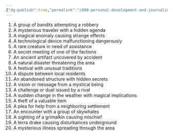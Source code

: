 ```yaml
---
{"dg-publish":true,"permalink":"/800-personal-development-and-journaling/810-hermit-gaming/games-in-development/the-world-of-elysara/other-tables/encounter-table/"}
---
```


1. A group of bandits attempting a robbery
2. A mysterious traveler with a hidden agenda
3. A magical anomaly causing strange effects
4. A technological device malfunctioning dangerously
5. A rare creature in need of assistance
6. A secret meeting of one of the factions
7. An ancient artifact uncovered by accident
8. A natural disaster threatening the area
9. A festival with unusual traditions
10. A dispute between local residents
11. An abandoned structure with hidden secrets
12. A vision or message from a mystical being
13. A challenge or duel issued by a rival
14. A sudden change in the weather with magical implications
15. A theft of a valuable item
16. A plea for help from a neighboring settlement
17. An encounter with a group of skywhales
18. A sighting of a grimalkin causing mischief
19. A terra drake causing disturbances underground
20. A mysterious illness spreading through the area